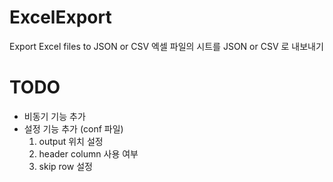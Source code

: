 # ExcelExport
Export Excel files to JSON or CSV
엑셀 파일의 시트를 JSON or CSV 로 내보내기

# TODO
* 비동기 기능 추가
* 설정 기능 추가 (conf 파일)
  1. output 위치 설정
  2. header column 사용 여부
  3. skip row 설정

